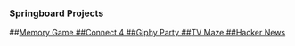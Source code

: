 ### Springboard Projects ###

##<a href="https://jsiu91.github.io/jsiu-springboard-projects/memory-game">Memory Game
##<a href="https://jsiu91.github.io/jsiu-springboard-projects/connect-four-oo">Connect 4
##<a href="https://jsiu91.github.io/jsiu-springboard-projects/ajax-giphy-party">Giphy Party
##<a href="https://jsiu91.github.io/jsiu-springboard-projects/apis-tvmaze">TV Maze
##<a href="https://jsiu91.github.io/jsiu-springboard-projects/hack-or-snooze-ajax-api">Hacker News
